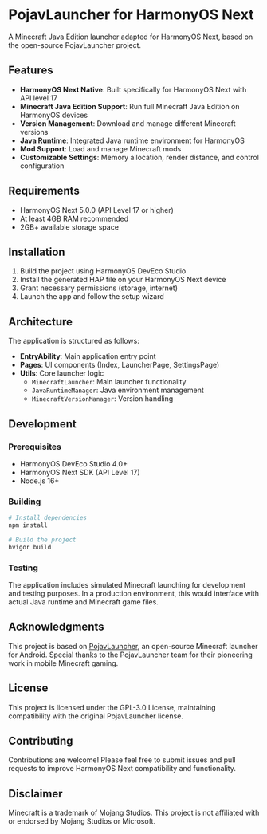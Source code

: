 # PojavLauncher for HarmonyOS Next

A Minecraft Java Edition launcher adapted for HarmonyOS Next, based on the open-source PojavLauncher project.

## Features

- **HarmonyOS Next Native**: Built specifically for HarmonyOS Next with API level 17
- **Minecraft Java Edition Support**: Run full Minecraft Java Edition on HarmonyOS devices
- **Version Management**: Download and manage different Minecraft versions
- **Java Runtime**: Integrated Java runtime environment for HarmonyOS
- **Mod Support**: Load and manage Minecraft mods
- **Customizable Settings**: Memory allocation, render distance, and control configuration

## Requirements

- HarmonyOS Next 5.0.0 (API Level 17 or higher)
- At least 4GB RAM recommended
- 2GB+ available storage space

## Installation

1. Build the project using HarmonyOS DevEco Studio
2. Install the generated HAP file on your HarmonyOS Next device
3. Grant necessary permissions (storage, internet)
4. Launch the app and follow the setup wizard

## Architecture

The application is structured as follows:

- **EntryAbility**: Main application entry point
- **Pages**: UI components (Index, LauncherPage, SettingsPage)
- **Utils**: Core launcher logic
  - `MinecraftLauncher`: Main launcher functionality
  - `JavaRuntimeManager`: Java environment management
  - `MinecraftVersionManager`: Version handling

## Development

### Prerequisites

- HarmonyOS DevEco Studio 4.0+
- HarmonyOS Next SDK (API Level 17)
- Node.js 16+

### Building

```bash
# Install dependencies
npm install

# Build the project
hvigor build
```

### Testing

The application includes simulated Minecraft launching for development and testing purposes. In a production environment, this would interface with actual Java runtime and Minecraft game files.

## Acknowledgments

This project is based on [PojavLauncher](https://github.com/PojavLauncherTeam/PojavLauncher), an open-source Minecraft launcher for Android. Special thanks to the PojavLauncher team for their pioneering work in mobile Minecraft gaming.

## License

This project is licensed under the GPL-3.0 License, maintaining compatibility with the original PojavLauncher license.

## Contributing

Contributions are welcome! Please feel free to submit issues and pull requests to improve HarmonyOS Next compatibility and functionality.

## Disclaimer

Minecraft is a trademark of Mojang Studios. This project is not affiliated with or endorsed by Mojang Studios or Microsoft.